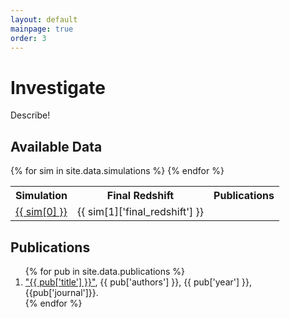 ```yaml
---
layout: default
mainpage: true
order: 3
---
```


# Investigate

Describe!

## Available Data

<TABLE>
  <TR>
    <TH>Simulation</TH>
    <TH>Final Redshift</TH>
    <TH>Publications</TH>
  </TR>
{% for sim in site.data.simulations %}
  <TR>
    <TD><a href="simulations/{{ sim[0] | downcase }}.html">{{ sim[0] }}</a></TD>
    <TD>{{ sim[1]['final_redshift'] }}</TD>
    <TD></TD>
  </TR>
{% endfor %}
</TABLE>

## Publications

<ol>
{% for pub in site.data.publications %}
<li><a href="{{ pub['url'] }}">"{{ pub['title'] }}"</a>, {{ pub['authors'] }}, {{ pub['year'] }}, {{pub['journal']}}.</li>
{% endfor %}
</ol>
